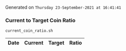Generated on `Thursday 23-September-2021 at 16:41:41`

### Current to Target Coin Ratio
`current_coin_ratio.sh`

Date|Current|Target|Ratio
---|---|---|---
